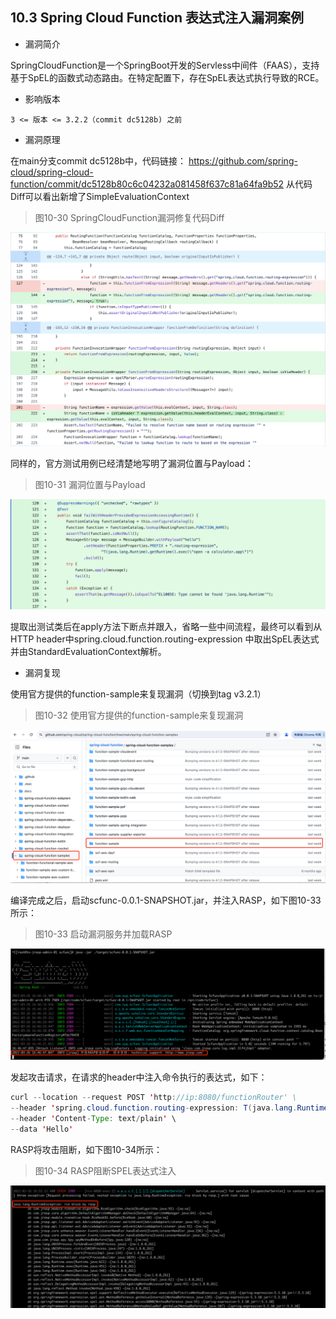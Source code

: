 ## 10.3 Spring Cloud Function 表达式注入漏洞案例

+ 漏洞简介

SpringCloudFunction是一个SpringBoot开发的Servless中间件（FAAS），支持基于SpEL的函数式动态路由。在特定配置下，存在SpEL表达式执行导致的RCE。

+ 影响版本

`3 <= 版本 <= 3.2.2（commit dc5128b) 之前`

+ 漏洞原理

在main分支commit dc5128b中，代码链接：
https://github.com/spring-cloud/spring-cloud-function/commit/dc5128b80c6c04232a081458f637c81a64fa9b52
从代码Diff可以看出新增了SimpleEvaluationContext

> 图10-30 SpringCloudFunction漏洞修复代码Diff

![图10-30 SpringCloudFunction漏洞修复代码DIFF](../../.vuepress/public/images/book/expression/10-30.png)

同样的，官方测试用例已经清楚地写明了漏洞位置与Payload：
> 图10-31 漏洞位置与Payload

![图10-31 漏洞位置与Payload](../../.vuepress/public/images/book/expression/10-31.png)

提取出测试类后在apply方法下断点并跟入，省略一些中间流程，最终可以看到从HTTP header中spring.cloud.function.routing-expression 中取出SpEL表达式
并由StandardEvaluationContext解析。

+ 漏洞复现

使用官方提供的function-sample来复现漏洞（切换到tag v3.2.1）
> 图10-32 使用官方提供的function-sample来复现漏洞

![图10-32 使用官方提供的samples来复现漏洞](../../.vuepress/public/images/book/expression/10-32.png)

编译完成之后，启动scfunc-0.0.1-SNAPSHOT.jar，并注入RASP，如下图10-33所示：

> 图10-33 启动漏洞服务并加载RASP

![图10-33 启动漏洞服务并加载RASP](../../.vuepress/public/images/book/expression/10-33.png)

发起攻击请求，在请求的header中注入命令执行的表达式，如下：
```java
curl --location --request POST 'http://ip:8080/functionRouter' \
--header 'spring.cloud.function.routing-expression: T(java.lang.Runtime).getRuntime().exec("open /Applications/QQ.app")' \
--header 'Content-Type: text/plain' \
--data 'Hello'
```
RASP将攻击阻断，如下图10-34所示：
> 图10-34 RASP阻断SPEL表达式注入

![图10-34 RASP阻断SPEL表达式注入](../../.vuepress/public/images/book/expression/10-34.png)
